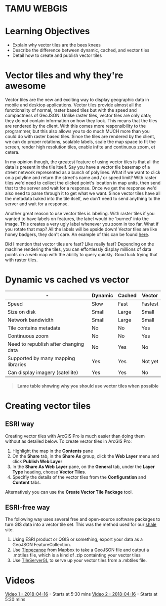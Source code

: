 # TAMU WEBGIS
>

# Learning Objectives
>
- Explain why vector tiles are the bees knees
- Describe the difference between dynamic, cached, and vector tiles
- Detail how to create and publish vector tiles
# Vector tiles and why they're awesome
Vector tiles are the new and exciting way to display geographic data in mobile and desktop applications. Vector tiles provide almost all the functionality of normal, raster based tiles but with the speed and compactness of GeoJSON. Unlike raster tiles, vector tiles are only data; they do not contain information on how they look. This means that the tiles are rendered by the client. With this comes more responsibility to the programmer, but this also allows you to do much MUCH more than you could do with raster based tiles. Since the tiles are rendered by the client, we can do proper rotations, scalable labels, scale the map space to fit the screen, render high resolution tiles, enable infite and continuous zoom, et cetera.
>
In my opinion though, the greatest feature of using vector tiles is that all the data is present in the tile itself. Say you have a vector tile basemap of a street network represented as a bunch of polylines. What if we want to click on a polyline and return the street's name and / or speed limit? With raster tiles we'd need to collect the clicked point's location in map units, then send that to the server and wait for a response. Once we get the response we'd also need to parse through it to get what we want. Since vector tiles have all the metadata baked into the tile itself, we don't need to send anything to the server and wait for a response. 
>
Another great reason to use vector tiles is labeling. With raster tiles if you wanted to have labels on features, the label would be 'burned' into the image. This creates a very ugly label whenever you zoom in too far. What if you rotate that map? All the labels will be upside down! Vector tiles are like honey badgers, they don't care. An example of this can be found [here](http://shale.tamu.edu/map/).
>
Did I mention that vector tiles are fast? Like really fast? Depending on the machine rendering the tiles, you can effortlessly display millions of data points on a web map with the ability to query quickly. Good luck trying that with raster tiles.

# Dynamic vs cached vs vector
>
\- | Dynamic | Cached | Vector
--- | --- | --- | ---
Speed | Slow | Fast | Fastest
Size on disk | Small | Large | Small
Network bandwidth | Small | Large | Small
Tile contains metadata | No | No | Yes
Continuous zoom | No | No |Yes
Need to republish after changing data | No | Yes | No
Supported by many mapping libraries | Yes | Yes | Not yet
Can display imagery (satellite) | Yes | Yes | No
>#### Lame table showing why you should use vector tiles when possible

# Creating vector tiles
## ESRI way
Creating vector tiles with ArcGIS Pro is much easier than doing them without as detailed below. To create vector tiles in ArcGIS Pro:
>
1. Highlight the map in the **Contents** pane
2. On the **Share** tab, in the **Share As** group, click the **Web Layer** menu and click **Publish Web Layer**
3. In the **Share As Web Layer** pane, on the **General** tab, under the **Layer Type** heading, choose **Vector Tiles**.
4. Specifiy the details of the vector tiles from the **Configuration** and **Content** tabs. 
>
Alternatively you can use the **Create Vector Tile Package** tool.
## ESRI-free way
The following way uses several free and open-source software packages to turn GIS data into a vector tile set. This was the method used for our [shale](shale.tamu.edu/map) site.
1. Using ESRI product or QGIS or something, export your data as a GeoJSON FeatureCollection.
2. Use [Tippecanoe](https://github.com/mapbox/tippecanoe) from Mapbox to take a GeoJSON file and output a .mbtiles file, which is a kind of .zip containting your vector tiles
3. Use [TileServerGL](https://github.com/klokantech/tileserver-gl) to serve up your vector tiles from a .mbtiles file.

<!--# Questions
[Set 1](../reviewquestions/33.md)-->

# Videos
[Video 1 - 2018-04-16](https://youtu.be/5_HYrOL-w-k) - Starts at 5:30 mins
[Video 2 - 2018-04-16](https://youtu.be/RHpJvk1z4jA) - Starts at 5:30 mins
